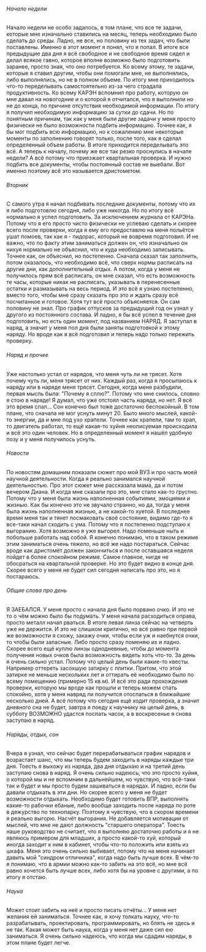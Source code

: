 ###### Начало недели
Начало недели не особо задалось, в том плане, что все те задачи, которые мне изначально ставились на месяц, теперь необходимо было сделать до среды. Ладно, не все, но половину из тех задач, что были поставлены.
Именно в этот момент я понял, что я попал. В итоге все предыдущие два дня я всё свободное и не свободное время сидел и делал всякое гавно, которое вполне возможно было подготовить заранее, просто зная, что оно потребуется. Ко всему этому, те задачи, которые я ставил другим, чтобы они помогали мне, не выполнялись, либо выполнялись, но не в полном объеме. По итогу мне приходилось что-то переделывать самостоятельно из-за чего страдала продуктивность. 
Ко всему КАРЭН вспомнил про работу, которую он мне давал на новогодние и о которой я отчитался, что я выполнили но не до конца, по причине отсутствия необходимой информации. По итогу я получил необходимую информацию за сутки до сдачи. Но по понятным причинам, так как у меня были другие задачи у меня просто физически не было возможности подбить информацию. Точнее как, я бы мог подбить всю информацию, но к сожалению мне некоторые моменты по заполнению говорят только, после того, как я сделал определенный объем работы. В итоге приходится переделывать это всё. 
А теперь к началу, почему же все так резко проснулись в начале недели? А всё потому что приезжает квартальная проверка. И нужно подбить все документы, чтобы постоянный состав не выебали. Вот именно поэтому всё это называется дристометом.
###### Вторник
С самого утра я начал подбивать последние документы, потому что их я либо подготовлю сегодня, либо уже никогда. Но по итогу всё нормально я успел подготовить. За исключением журнала от КАРЭНа. 
Потому что я его просто чисто физически не успеваю сделать и скорее всего после проверки, когда я ему его предоставлю на меня польётся ушат помоев, так как я - пидорас, который не вовремя подготовил. И не важно, что по факту этим заниматься должен он, что изначально он нихуя нормально не объяснил, что и куда необходимо записывать. Точнее как, он объяснил, но постепенно. Сначала сказал так заполнить, потом оказалось, что необходимо всё, что сверх нормы расписать на другие дни, как дополнительный отдых. А потом, когда у меня не получилось прям всё расписать, он мне сказал, что есть возможность те часы, которые никак не расписать, указывать в перенесенные остатки и размазывать на весь период. И это всё я узнаю постепенно, вместо того, чтобы мне сразу сказать про это и ждать сразу всё посчитанное и готовое.
Хотя тут всё просто объясняется. Он сам половину не знал. Про график отпусков за предыдущий год он узнал у другого из постоянного состава. 
И ладно, я бы всё успел в течение дня подготовить, но есть один момент, под названием НАРЯД. Я заступал в наряд, а значит у меня пол дня были заняты подготовкой к этому наряду. 
Но вроде как я всё подготовил и теперь надо только пережить проверку.
###### Наряд и прочее
Уже настолько устал от нарядов, что меня чуть ли не трясет. Хотя почему чуть ли, меня трясет от них. Каждый раз, когда я просыпаюсь к наряду или в наряде меня трясет.
Сегодня, когда меня разбудили, первая мысль была: "Почему я сплю?". Потому что мне снилось, словно я стою в наряде! Я думал, что уже отстоял часть наряда, но нет. Я всё это время спал...
Сон конечно был тоже достаточно беспокойный. В том плане, что сначала не мог уснуть минут 20. Было много мыслей, какой-то энергии, да и мне под ухо храпели. Точнее как храпели, там то храп, то двигатель работал, то ещё какая-то хуйня неописуемая происходила и всё это один человек. Но в определенный момент я нашёл удобную позу и у меня получилось уснуть. 
###### Новости
По новостям домашним показали сюжет про мой ВУЗ и про часть моей научной деятельности. Когда я реально занимался научной деятельностью. Про этот сюжет мне рассказала мама, да и потом вечером Диана. И когда мне сказали про это, мне стало как-то грустно. Потому что у меня была жизнь наполненная событиями, эмоциями и жизнью. Как бы конечно это не звучало странно, но да, тогда у меня была жизнь наполненная жизнью, а не какой-то хуетой. 
В последнее время меня так и тянет посмаковать своё состояние, видимо где-то я все-таки начал сходить с ума. Потому что я постепенно подступаю к выгоранию. Хотя возможно я уже выгорел.
Надо поменьше ныть и побольше работать над собой. Я конечно понимаю, что в таком режиме этим заниматься очень тяжело, но всё же надо постараться. Сейчас вроде как дристомёт должен закончиться и после оставшаяся неделя пойдет в более спокойном режиме. Самое главное, нигде не обосраться на квартальной проверке. Но это будет видно в конце дня. Скорее всего у меня не будет сил сегодня написать про это, но я постараюсь.
###### Общие слова про день
Я ЗАЕБАЛСЯ. У меня просто с начала дня было порвано очко. И это не то о чём можно было бы подумать. У меня начала расходиться оправа, просто металл начал рваться. В итоге левая линза сейчас на четверть уже не держится. И это не слишком критично, но всё равно при первой же возможности я схожу, закажу очки, чтобы если уж и наебнутся очки, то чтобы были запасные. Либо просто сразу поменяю их и ладно. Скорее всего ещё куплю линзы однодневные, чтобы до момента получения новых очков была возможность видеть хоть что-то.
За день я очень сильно устал. Потому что целый день были какие-то квесты. Например оттереть засохшую затирку с плитки. Притом, что этой затирке не меньше нескольких лет и оттирать её необходимо было по всему помещению (примерно 15 кв.м). 
И всё это ради прохождения проверки, которую мы вроде как прошли и теперь можем спать спокойно, хотя у меня навряд ли получится отоспаться в ближайшие несколько дней. А всё потому что сегодня ещё ходит проверка, а значит дневного сна не будет, завтра я поеду к научнику на целый день, в субботу ВОЗМОЖНО удастся поспать часок, а в воскресенье я снова заступаю в наряд.
###### Наряды, отдых, сон
Вчера я узнал, что сейчас будет перерабатываться график нарядов и возрастает шанс, что мы теперь будем заходить в наряды каждые три дня. Тоесть я выхожу из наряда, два дня отдыхаю и на третий день заступаю снова в наряд. Я очень сильно надеюсь, что это просто хуйня, о которой мы и не вспомним в дальнейшем, но чувствую, что всё-таки так и будет и мы просто будем зашиваться в нарядах.
И ладно, если бы давали отдыхать в эти дни. Но скорее всего у меня не будет возможности отдыхать. Необходимо будет готовить ВПР, выполнять какие-то рабочки ебаные, либо вообще заходить после наряда по роте в дежурство по технопарку. Поэтому я чувствую, что в скором времени я реально выгорю. 
Насчёт выгорания. Не добавляется мотивации от мыслей, что мне не дают должность "старшего оператора". Тоесть наше руководство не считает, что я выполняю достаточно работы и я не являюсь примером для младших, а просто какой-то хуй, который иногда заходит к ним в кабинет, чтобы что-то положить или взять из шкафа.
Меня это очень сильно выбивает, потому что на меня начинает давить мой "синдром отличника", когда надо быть лучше всех. В чём-то я понимаю, что в армии можно как-то забить на это всё, но мне всё равно хочется быть лучше всех, либо хотя бы на уровне с другими, а по итогу я отстаю. 
###### Наука
Может стоит забить на неё и просто писать отчёты...
У меня нет желания ей заниматься. Точнее как, я хочу толкать науку, что-то разрабатывать, проектировать, программировать, но блять не здесь и не так. Какая может быть наука, когда у меня нет даже сил ею заниматься. Я очень сильно надеюсь, что когда мы сдадим наряды, в этом плане будет легче.